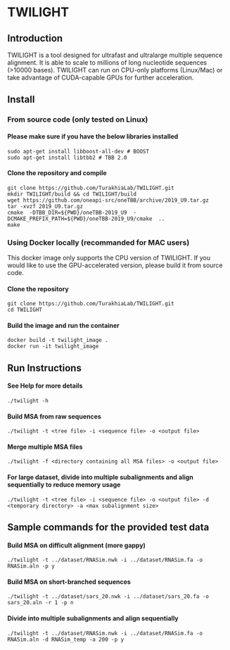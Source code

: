 # TWILIGHT

## Introduction
TWILIGHT is a tool designed for ultrafast and ultralarge multiple sequence alignment. It is able to scale to millions of long nucleotide sequences (>10000 bases). TWILIGHT can run on CPU-only platforms (Linux/Mac) or take advantage of CUDA-capable GPUs for further acceleration.
## Install
### From source code (only tested on Linux)
#### Please make sure if you have the below libraries installed
```
sudo apt-get install libboost-all-dev # BOOST
sudo apt-get install libtbb2 # TBB 2.0
```
#### Clone the repository and compile
```
git clone https://github.com/TurakhiaLab/TWILIGHT.git
mkdir TWILIGHT/build && cd TWILIGHT/build
wget https://github.com/oneapi-src/oneTBB/archive/2019_U9.tar.gz
tar -xvzf 2019_U9.tar.gz
cmake  -DTBB_DIR=${PWD}/oneTBB-2019_U9  -DCMAKE_PREFIX_PATH=${PWD}/oneTBB-2019_U9/cmake  ..
make
```
### Using Docker locally (recommanded for MAC users)
This docker image only supports the CPU version of TWILIGHT. If you would like to use the GPU-accelerated version, please build it from source code.
#### Clone the repository
```
git clone https://github.com/TurakhiaLab/TWILIGHT.git
cd TWILIGHT
```
#### Build the image and run the container
```
docker build -t twilight_image .
docker run -it twilight_image
```
## Run Instructions
#### See Help for more details
```
./twilight -h
```
#### Build MSA from raw sequences
```
./twilight -t <tree file> -i <sequence file> -o <output file>
```
#### Merge multiple MSA files
```
./twilight -f <directory containing all MSA files> -o <output file>
```
#### For large dataset, divide into multiple subalignments and align sequentially to reduce memory usage
```
./twilight -t <tree file> -i <sequence file> -o <output file> -d <temporary directory> -a <max subalignment size>
```


## Sample commands for the provided test data
#### Build MSA on difficult alignment (more gappy) 
```
./twilight -t ../dataset/RNASim.nwk -i ../dataset/RNASim.fa -o RNASim.aln -p y
```
#### Build MSA on short-branched sequences
```
./twilight -t ../dataset/sars_20.nwk -i ../dataset/sars_20.fa -o sars_20.aln -r 1 -p n
```
#### Divide into multiple subalignments and align sequentially
```
./twilight -t ../dataset/RNASim.nwk -i ../dataset/RNASim.fa -o RNASim.aln -d RNASim_temp -a 200 -p y
```
